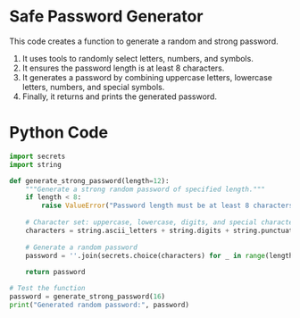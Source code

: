 # Safe Password Generator
This code creates a function to generate a random and strong password.
1. It uses tools to randomly select letters, numbers, and symbols.
2. It ensures the password length is at least 8 characters.
3. It generates a password by combining uppercase letters, lowercase letters, numbers, and special symbols.
4. Finally, it returns and prints the generated password.

# Python Code
```python
import secrets
import string

def generate_strong_password(length=12):
    """Generate a strong random password of specified length."""
    if length < 8:
        raise ValueError("Password length must be at least 8 characters.")
    
    # Character set: uppercase, lowercase, digits, and special characters
    characters = string.ascii_letters + string.digits + string.punctuation
    
    # Generate a random password
    password = ''.join(secrets.choice(characters) for _ in range(length))
    
    return password

# Test the function
password = generate_strong_password(16)
print("Generated random password:", password)

```




